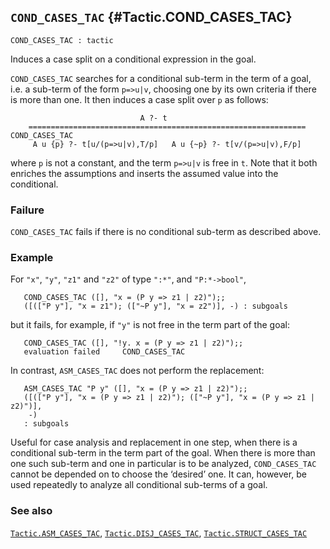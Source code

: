 ## `COND_CASES_TAC` {#Tactic.COND_CASES_TAC}


```
COND_CASES_TAC : tactic
```



Induces a case split on a conditional expression in the goal.


`COND_CASES_TAC` searches for a conditional sub-term in the term of a goal,
i.e. a sub-term of the form `p=>u|v`, choosing one by its own criteria if there
is more than one. It then induces a case split over `p` as follows:
    
                                 A ?- t
        ==============================================================  COND_CASES_TAC
         A u {p} ?- t[u/(p=>u|v),T/p]   A u {~p} ?- t[v/(p=>u|v),F/p]
    
where `p` is not a constant, and the term `p=>u|v` is free in `t`.
Note that it both enriches the assumptions and inserts the assumed value into
the conditional.

### Failure

`COND_CASES_TAC` fails if there is no conditional sub-term as described above.

### Example

For `"x"`, `"y"`, `"z1"` and `"z2"` of type `":*"`, and `"P:*->bool"`,
    
       COND_CASES_TAC ([], "x = (P y => z1 | z2)");;
       ([(["P y"], "x = z1"); (["~P y"], "x = z2")], -) : subgoals
    
but it fails, for example, if `"y"` is not free in the
term part of the goal:
    
       COND_CASES_TAC ([], "!y. x = (P y => z1 | z2)");;
       evaluation failed     COND_CASES_TAC
    
In contrast, `ASM_CASES_TAC` does not perform the replacement:
    
       ASM_CASES_TAC "P y" ([], "x = (P y => z1 | z2)");;
       ([(["P y"], "x = (P y => z1 | z2)"); (["~P y"], "x = (P y => z1 | z2)")],
        -)
       : subgoals
    




Useful for case analysis and replacement in one step, when there is a
conditional sub-term in the term part of the goal.  When there is more than
one such sub-term and one in particular is to be analyzed, `COND_CASES_TAC`
cannot be depended on to choose the ‘desired’ one. It can, however, be used
repeatedly to analyze all conditional sub-terms of a goal.

### See also

[`Tactic.ASM_CASES_TAC`](#Tactic.ASM_CASES_TAC), [`Tactic.DISJ_CASES_TAC`](#Tactic.DISJ_CASES_TAC), [`Tactic.STRUCT_CASES_TAC`](#Tactic.STRUCT_CASES_TAC)

